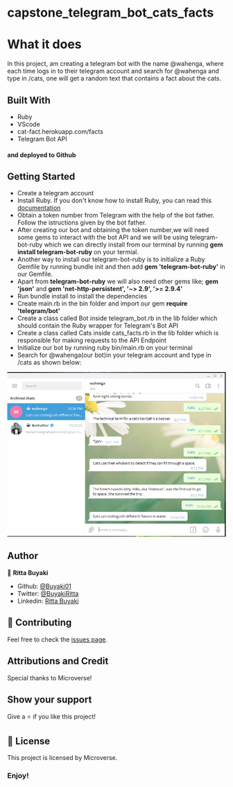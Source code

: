 # capstone_telegram_bot_cats_facts

# What it does
In this project, am creating a telegram bot with the name @wahenga, where each time logs in to their telegram account and search for @wahenga and type in /cats, one will get a random text that contains a fact about the cats.

## Built With
- Ruby
- VScode
- cat-fact.herokuapp.com/facts
- Telegram Bot API
#### and deployed to Github

## Getting Started
- Create a telegram account
- Install Ruby. If you don't know how to install Ruby, you can read this [documentation](https://www.ruby-lang.org/en/documentation/installation/?ref=hackernoon.com)
- Obtain a token number from Telegram with the help of the bot father. Follow the istructions given by the bot father.
- After creating our bot and obtaining the token number,we will need some gems to interact with the bot API and we will be using telegram-bot-ruby which we can directly install from our terminal by running **gem install telegram-bot-ruby** on your termial. 
- Another way to install our telegram-bot-ruby is to initialize a Ruby Gemfile by running bundle init and then add **gem 'telegram-bot-ruby'** in our Gemfile.
- Apart from **telegram-bot-ruby** we will also need other gems like; **gem  'json'** and **gem 'net-http-persistent', '~> 2.9', '>= 2.9.4'**
- Run bundle install to install the dependencies
- Create main.rb in the bin folder and import our gem **require 'telegram/bot'**
- Create a class called Bot inside telegram_bot.rb in the lib folder which should contain the Ruby wrapper for Telegram's Bot API
- Create a class called Cats inside cats_facts.rb in the lib folder which is responsible for making requests to the API Endpoint
- Initialize our bot by running ruby bin/main.rb on your terminal
- Search for @wahenga(our bot)in your telegram account and type in /cats as shown below:

![screenshot](screenshot.png)

## Author

👤 **Ritta Buyaki**

- Github: [@Buyaki01](https://github.com/Buyaki01)
- Twitter: [@BuyakiRitta](https://twitter.com/BuyakiRitta)
- Linkedin: [Ritta Buyaki](https://www.linkedin.com/in/ritta-buyaki-b12904128/)

## 🤝 Contributing

Feel free to check the [issues page](https://github.com/Buyaki01/capstone_telegram_bot_cats_facts/issues).

## Attributions and Credit
Special thanks to Microverse!

## Show your support

Give a ⭐️ if you like this project!

## 📝 License

This project is licensed by Microverse.

### Enjoy!